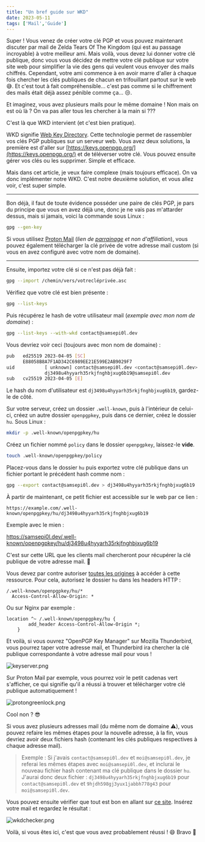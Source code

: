 ```yaml
---
title: "Un bref guide sur WKD"
date: 2023-05-11
tags: ['Mail','Guide']
---
```


Super ! Vous venez de créer votre clé PGP et vous pouvez maintenant discuter par mail de Zelda Tears Of The Kingdom (qui est au passage incroyable) à votre meilleur ami. Mais voilà, vous devez lui donner votre clé publique, donc vous vous décidez de mettre votre clé publique sur votre site web pour simplifier la vie des gens qui veulent vous envoyer des mails chiffrés. Cependant, votre ami commence à en avoir marre d'aller à chaque fois chercher les clés publiques de chacun en trifouillant partout sur le web 😅️. Et c'est tout à fait compréhensible... c'est pas comme si le chiffrement des mails était déjà assez pénible comme ça... 😒️.

Et imaginez, vous avez plusieurs mails pour le même domaine ! Non mais on est où là ? On va pas aller tous les chercher à la main si ???

C'est là que WKD intervient (et c'est bien pratique).

WKD signifie [Web Key Directory](https://wiki.gnupg.org/WKD). Cette technologie permet de rassembler vos clés PGP publiques sur un serveur web. Vous avez deux solutions, la première est d'aller sur [https://keys.openpgp.org/](https://keys.openpgp.org/) et de téléverser votre clé. Vous pouvez ensuite gérer vos clés ou les supprimer. Simple et efficace.

Mais dans cet article, je veux faire complexe (mais toujours efficace). On va donc implémenter notre WKD. C'est notre deuxième solution, et vous allez voir, c'est super simple.

---

Bon déjà, il faut de toute évidence posséder une paire de clés PGP, je pars du principe que vous en avez déjà une, donc je ne vais pas m'attarder dessus, mais si jamais, voici la commande sous Linux :

```bash
gpg --gen-key
```

Si vous utilisez [Proton Mail](https://pr.tn/ref/70YSNN4NQDYG) (*lien de [parrainage](https://proton.me/fr/support/referral-program) et non d'affiliation*), vous pouvez également télécharger la clé privée de votre adresse mail custom (si vous en avez configuré avec votre nom de domaine).

---

Ensuite, importez votre clé si ce n'est pas déjà fait :

```bash
gpg --import /chemin/vers/votrecléprivée.asc
```

Vérifiez que votre clé est bien présente :

```bash
gpg --list-keys
```

Puis récupérez le hash de votre utilisateur mail (*exemple avec mon nom de domaine*) :

```bash
gpg --list-keys --with-wkd contact@samsepi0l.dev
```

Vous devriez voir ceci (toujours avec mon nom de domaine) :

```bash
pub   ed25519 2023-04-05 [SC]
      E88058B8A7F1AD342C6989EE21E599E2AB9029F7
uid           [ unknown] contact@samsepi0l.dev <contact@samsepi0l.dev>
              dj3498u4hyyarh35rkjfnghbjxug6b19@samsepi0l.dev
sub   cv25519 2023-04-05 [E]
```

Le hash du nom d'utilisateur est `dj3498u4hyyarh35rkjfnghbjxug6b19`, gardez-le de côté.

Sur votre serveur, créez un dossier `.well-known`, puis à l'intérieur de celui-ci, créez un autre dossier `openpgpkey`, puis dans ce dernier, créez le dossier `hu`. Sous Linux :

```bash
mkdir -p .well-known/openpgpkey/hu
```

Créez un fichier nommé `policy` dans le dossier `openpgpkey`, laissez-le **vide**.

```bash
touch .well-known/openpgpkey/policy
```

Placez-vous dans le dossier `hu` puis exportez votre clé publique dans un fichier portant le précédent hash comme nom :

```bash
gpg --export contact@samsepi0l.dev > dj3498u4hyyarh35rkjfnghbjxug6b19
```

À partir de maintenant, ce petit fichier est accessible sur le web par ce lien :

`https://example.com/.well-known/openpgpkey/hu/dj3498u4hyyarh35rkjfnghbjxug6b19`

Exemple avec le mien :

<https://samsepi0l.dev/.well-known/openpgpkey/hu/dj3498u4hyyarh35rkjfnghbjxug6b19>

C'est sur cette URL que les clients mail chercheront pour récupérer la clé publique de votre adresse mail. 🎯️

Vous devez par contre autoriser [toutes les origines](https://developer.mozilla.org/en-US/docs/Web/HTTP/Headers/Access-Control-Allow-Origin) à accéder à cette ressource. Pour cela, autorisez le dossier `hu` dans les headers HTTP :

```text
/.well-known/openpgpkey/hu/*
  Access-Control-Allow-Origin: *
```

Ou sur Nginx par exemple :

```text
location ^~ /.well-known/openpgpkey/hu {
        add_header Access-Control-Allow-Origin *;
    }
```

Et voilà, si vous ouvrez "OpenPGP Key Manager" sur Mozilla Thunderbird, vous pourrez taper votre adresse mail, et Thunderbird ira chercher la clé publique correspondante à votre adresse mail pour vous !

![keyserver.png](/blog/keyserver.png)

Sur Proton Mail par exemple, vous pourrez voir le petit cadenas vert s'afficher, ce qui signifie qu'il a réussi à trouver et télécharger votre clé publique automatiquement !

![protongreenlock.png](/blog/protongreenlock.png)

Cool non ? 😎️

Si vous avez plusieurs adresses mail (du même nom de domaine ⚠️), vous pouvez refaire les mêmes étapes pour la nouvelle adresse, à la fin, vous devriez avoir deux fichiers hash (contenant les clés publiques respectives à chaque adresse mail).

> Exemple : Si j'avais `contact@samsepi0l.dev` et `moi@samsepi0l.dev`, je referai les mêmes étapes avec `moi@samsepi0l.dev`, et inclurai le nouveau fichier hash contenant ma clé publique dans le dossier `hu`. J'aurai donc deux fichier : `dj3498u4hyyarh35rkjfnghbjxug6b19` pour `contact@samsepi0l.dev` et `9hjdh598gj3yux1jabbh778g43` pour `moi@samsepi0l.dev`.

Vous pouvez ensuite vérifier que tout est bon en allant sur [ce site](https://metacode.biz/openpgp/web-key-directory).
Insérez votre mail et regardez le résultat :

![wkdchecker.png](/blog/wkdchecker.png)

Voilà, si vous êtes ici, c'est que vous avez probablement réussi ! 😄️
Bravo 👏️

